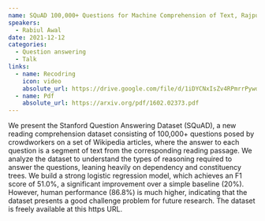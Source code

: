 ```yaml
---
name: SQuAD 100,000+ Questions for Machine Comprehension of Text, Rajpurkar et al. EMNLP 2016
speakers:
  - Rabiul Awal
date: 2021-12-12
categories:
  - Question answering
  - Talk
links:
  - name: Recodring
    icon: video
    absolute_url: https://drive.google.com/file/d/1iDYCNxIsZv4RPmrrPywdpFXYZFyeRVRe/view?usp=sharing
  - name: Pdf
    absolute_url: https://arxiv.org/pdf/1602.02373.pdf  
---
```

We present the Stanford Question Answering Dataset (SQuAD), a new reading comprehension dataset consisting of 100,000+ questions posed by crowdworkers on a set of Wikipedia articles, where the answer to each question is a segment of text from the corresponding reading passage. We analyze the dataset to understand the types of reasoning required to answer the questions, leaning heavily on dependency and constituency trees. We build a strong logistic regression model, which achieves an F1 score of 51.0%, a significant improvement over a simple baseline (20%). However, human performance (86.8%) is much higher, indicating that the dataset presents a good challenge problem for future research. 
The dataset is freely available at this https URL.
